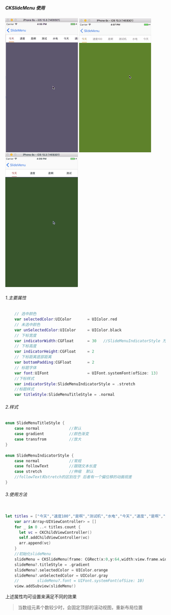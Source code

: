 

##### CKSlideMenu 使用

![SlideMneu01](./SlideMneu01.gif)  ![SlideMenu03](./SlideMenu02.gif)![SlideMenu02](./SlideMenu03.gif)

###### 1.主要属性

```swift
    // 选中颜色
    var selectedColor:UIColor       = UIColor.red 
    // 未选中颜色
    var unSelectedColor:UIColor     = UIColor.black 
    // 下标宽度
    var indicatorWidth:CGFloat      = 30   //SlideMenuIndicatorStyle 为normal时有效
    // 下标高度
    var indicatorHeight:CGFloat     = 2 
    // 下标距离底部距离
    var bottomPadding:CGFloat       = 2 
    // 标题字体
    var font:UIFont                 = UIFont.systemFont(ofSize: 13)
    //下标样式
    var indicatorStyle:SlideMenuIndicatorStyle = .stretch
	//标题样式
	var titleStyle:SlideMenuTitleStyle = .normal
```



###### 2.样式

```swift
enum SlideMenuTitleStyle {
    case normal             //默认
    case gradient           //颜色渐变
    case transfrom          //放大
}

enum SlideMenuIndicatorStyle {
    case normal             //常规
    case followText         //跟随文本长度
    case stretch            //伸缩  默认
    //followText和stretch的区别在于 后者有一个偏位移的动画视差
}
```



###### 3.使用方法

```swift

let titles = ["今天","速度100","是啊","测试机","水电","今天","速度","是啊","今天","速度","是啊"]
    var arr:Array<UIViewController> = []
    for _ in 0 ..< titles.count {
      let vc = CKChildViewController()
      self.addChildViewController(vc)
      arr.append(vc)
    }
    //初始化slideMenu
    slideMenu = CKSlideMenu(frame: CGRect(x:0,y:64,width:view.frame.width,height:40), titles:titles, childControllers:arr)
    slideMenu?.titleStyle = .gradient
    slideMenu?.selectedColor = UIColor.orange
    slideMenu?.unSelectedColor = UIColor.gray
    //        slideMenu?.font = UIFont.systemFont(ofSize: 10)
    view.addSubview(slideMenu!)
```
上述属性均可设置来满足不同的效果



> 当数组元素个数较少时，会固定顶部的滚动视图，重新布局位置
>



<!--如不能满足需求，可联系我讨论 QQ:907856372-->

